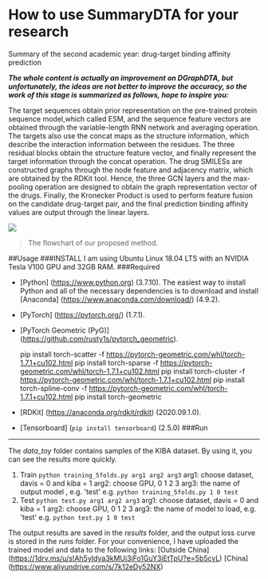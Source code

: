 # How to use SummaryDTA for your research
Summary of the second academic year: drug-target binding affinity prediction

***The whole content is actually an improvement on DGraphDTA, but unfortunately, the ideas are not better to improve the accuracy, so the work of this stage is summarized as follows, hope to inspire you:***

The target sequences obtain prior representation on the pre-trained protein sequence model,which called ESM, and the sequence feature vectors are obtained through the variable-length RNN network and averaging operation. The targets also use the concat maps as the structure information, which describe the interaction information between the residues. The three residual blocks obtain the structure feature vector, and finally represent the target information through the concat operation. The drug SMILESs are constructed graphs through the node feature and adjacency matrix, which are obtained by the RDKit tool. Hence, the three GCN layers and the max-pooling operation are designed to obtain the graph representation vector of the drugs. Finally, the Kronecker Product is used to perform feature fusion on the candidate drug-target pair, and the final prediction binding affinity values are output through the linear layers.

![](https://github.com/PuYuQian/SummaryDTA/fig/network.png)
> The flowchart of our proposed method.

##Usage
###INSTALL
 I am using Ubuntu Linux 18.04 LTS with an NVIDIA Tesla V100 GPU and 32GB RAM.
###Required
- [Python] (https://www.python.org) (3.7.10). The easiest way to install Python and all of the necessary dependencies is to download and install [Anaconda] (https://www.anaconda.com/download/) (4.9.2).
- [PyTorch] (https://pytorch.org/) (1.7.1).
- [PyTorch Geometric (PyG)] (https://github.com/rusty1s/pytorch_geometric).


    pip install torch-scatter -f https://pytorch-geometric.com/whl/torch-1.7.1+cu102.html
    pip install torch-sparse -f https://pytorch-geometric.com/whl/torch-1.7.1+cu102.html
    pip install torch-cluster -f https://pytorch-geometric.com/whl/torch-1.7.1+cu102.html
    pip install torch-spline-conv -f https://pytorch-geometric.com/whl/torch-1.7.1+cu102.html
	pip install torch-geometric

- [RDKit] (https://anaconda.org/rdkit/rdkit) (2020.09.1.0).
- [Tensorboard] (`pip install tensorboard`) (2.5.0)
###Run
---
The *data_toy* folder contains samples of the KIBA dataset. By using it, you can see the results more quickly.
1. Train
`python training_5folds.py arg1 arg2 arg3`
arg1: choose dataset, davis = 0 and kiba = 1
arg2: choose GPU, 0 1 2 3
arg3: the name of output model , e.g. 'test'
e.g. `python training_5folds.py 1 0 test`
2. Test
`python test.py arg1 arg2 arg3`
arg1: choose dataset, davis = 0 and kiba = 1
arg2: choose GPU, 0 1 2 3
arg3: the name of model to load, e.g. 'test'
e.g. `python test.py 1 0 test`

The output results are saved in the *results* folder, and the output loss curve is stored in the *runs* folder.
For your convenience, I have uploaded the trained model and data to the following links:
[Outside China] (https://1drv.ms/u/s!Ah5yIdya3kMUi3iFo1GuY3iEtTpU?e=5b5cyL)
[China] (https://www.aliyundrive.com/s/7k12eDy52NX)



